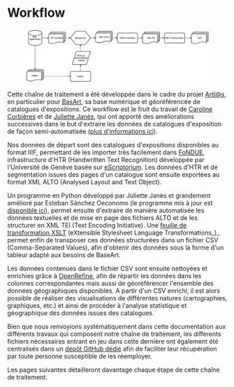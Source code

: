 # Workflow

<figure><img src="../.gitbook/assets/Untitled Diagram-3.png" alt=""><figcaption></figcaption></figure>

Cette chaîne de traitement a été développée dans le cadre du projet [Artl@s](https://artlas.huma-num.fr/fr/), en particulier pour [BasArt](https://artlas.huma-num.fr/map/#/), sa base numérique et géoréférencée de catalogues d'expositions. Ce workflow est le fruit du travail de [Caroline Corbières](https://github.com/carolinecorbieres/ArtlasCatalogues) et de [Juliette Janès](https://github.com/Juliettejns/Memoire\_TNAH), qui ont apporté des améliorations successives dans le but d'extraire les données de catalogues d'exposition de façon semi-automatisée ([plus d'informations ici](https://hal.archives-ouvertes.fr/hal-03331838/document)).&#x20;

Nos données de départ sont des catalogues d'expositions disponibles au format IIIF, permettant de les importer très facilement dans [FoNDUE](https://github.com/FoNDUE-HTR), infrastructure d'HTR (Handwritten Text Recognition) développée par l'Université de Genève basée sur [eScriptorium](https://escriptorium.fr). Les données d'HTR et de segmentation issues des pages d'un catalogue sont ensuite exportées au format XML ALTO (Analysed Layout and Text Object).&#x20;

Un programme en Python développé par Juliette Janès et grandement amélioré par Esteban Sánchez Oeconomo (le programme mis à jour est[ disponible ici](https://github.com/IMAGO-Catalogues-Jjanes/extractionCatalogs)), permet ensuite d'extraire de manière automatisée les données textuelles et de mise en page des fichiers ALTO et de les structurer en XML TEI (Text Encoding Initiative). Une [feuille de transformation XSLT](https://github.com/carolinecorbieres/ArtlasCatalogues/tree/master/6\_TEItoCSV) (eXtensible Stylesheet Language Transformations_)_ permet enfin de transposer ces données structurées dans un fichier CSV (Comma-Separated Values), afin d'obtenir des données sous la forme d'un tableur adapté aux besoins de BaseArt.&#x20;

Les données contenues dans le fichier CSV sont ensuite nettoyées et enrichies grâce à [OpenRefine](https://openrefine.org), afin de répartir les données dans les colonnes correspondantes mais aussi de géoréférencer l'ensemble des données géographiques disponibles. A partir d'un CSV enrichi, il est alors possible de réaliser des visualisations de différentes natures (cartographies, graphiques, etc.) et ainsi de procéder à l'analyse statistique et géographique des données issues des catalogues.&#x20;

Bien que nous renvoyions systématiquement dans cette documentation aux différents travaux qui composent notre chaîne de traitement, les différents fichiers nécessaires entrant en jeu dans cette dernière ont également été centralisés dans un [dépôt GitHub dédié](https://github.com/PictoCatalogs/Scripts) afin de faciliter leur récupération par toute personne susceptible de les réemployer. &#x20;

Les pages suivantes détailleront davantage chaque étape de cette chaîne de traitement.&#x20;
